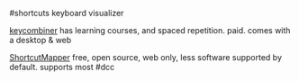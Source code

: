 #shortcuts keyboard visualizer

[keycombiner](https://keycombiner.com/obsidian/) has learning courses, and spaced repetition. paid.
comes with a desktop & web

[ShortcutMapper](https://github.com/waldobronchart/ShortcutMapper) free, open source, web only, less software supported by default.
supports most #dcc

